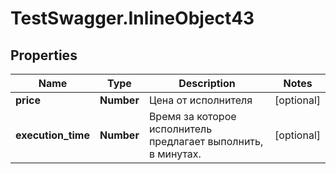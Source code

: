 # TestSwagger.InlineObject43

## Properties

Name | Type | Description | Notes
------------ | ------------- | ------------- | -------------
**price** | **Number** | Цена от исполнителя | [optional] 
**execution_time** | **Number** | Время за которое исполнитель предлагает выполнить, в минутах. | [optional] 


